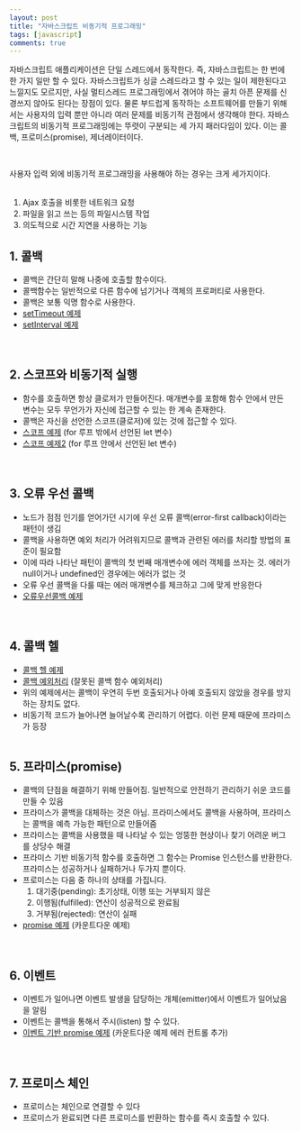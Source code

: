 ```yaml
---
layout: post
title: "자바스크립트 비동기적 프로그래밍"
tags: [javascript]
comments: true
---
```


자바스크립트 애플리케이션은 단일 스레드에서 동작한다. 즉, 자바스크립트는 한 번에 한 가지 일만 할 수 있다. 자바스크립트가 싱글 스레드라고 할 수 있는 일이 제한된다고 느낄지도 모르지만, 사실 멀티스레드 프로그래밍에서 겪어야 하는 골치 아픈 문제를 신경쓰지 않아도 된다는 장점이 있다. 물론 부드럽게 동작하는 소프트웨어를 만들기 위해서는 사용자의 입력 뿐만 아니라 여러 문제를 비동기적 관점에서 생각해야 한다. 자바스크립트의 비동기적 프로그래밍에는 뚜렷이 구분되는 세 가지 패러다임이 있다. 이는 콜백, 프로미스(promise), 제너레이터이다.

<br/>

사용자 입력 외에 비동기적 프로그래밍을 사용해야 하는 경우는 크게 세가지이다.  
<br/>
1) Ajax 호출을 비롯한 네트워크 요청  
2) 파일을 읽고 쓰는 등의 파일시스템 작업  
3) 의도적으로 시간 지연을 사용하는 기능  

## 1. 콜백
- 콜백은 간단히 말해 나중에 호출할 함수이다.
- 콜백함수는 일반적으로 다른 함수에 넘기거나 객체의 프로퍼티로 사용한다.
- 콜백은 보통 익명 함수로 사용한다.
- [setTimeout 예제](https://github.com/yoojh9/learning-javascript-example/blob/master/ch14/setTimeout-test.js)  
- [setInterval 예제](https://github.com/yoojh9/learning-javascript-example/blob/master/ch14/setInterval-test.js)  
<br/><br/>

## 2. 스코프와 비동기적 실행
- 함수를 호출하면 항상 클로저가 만들어진다. 매개변수를 포함해 함수 안에서 만든 변수는 모두 무언가가 자신에 접근할 수 있는 한 계속 존재한다.
- 콜백은 자신을 선언한 스코프(클로저)에 있는 것에 접근할 수 있다.  
- [스코프 예제](https://github.com/yoojh9/learning-javascript-example/blob/master/ch14/scope-test.js) (for 루프 밖에서 선언된 let 변수)  
- [스코프 예제2](https://github.com/yoojh9/learning-javascript-example/blob/master/ch14/scope2-test.js) (for 루프 안에서 선언된 let 변수)  
<br/><br/>

## 3. 오류 우선 콜백
- 노드가 점점 인기를 얻어가던 시기에 우선 오류 콜백(error-first callback)이라는 패턴이 생김
- 콜백을 사용하면 예외 처리가 어려워지므로 콜백과 관련된 에러를 처리할 방법의 표준이 필요함
- 이에 따라 나타난 패턴이 콜백의 첫 번째 매개변수에 에러 객체를 쓰자는 것. 에러가 null이거나 undefined인 경우에는 에러가 없는 것
- 오류 우선 콜백을 다룰 때는 에러 매개변수를 체크하고 그에 맞게 반응한다
- [오류우선콜백 예제](https://github.com/yoojh9/learning-javascript-example/blob/master/ch14/error-first-callback-test.js)  
<br/><br/>

## 4. 콜백 헬
- [콜백 헬 예제](https://github.com/yoojh9/learning-javascript-example/blob/master/ch14/callback-hell-test.js)  
- [콜백 예외처리](https://github.com/yoojh9/learning-javascript-example/blob/master/ch14/callback-try-catch-test.js) (잘못된 콜백 함수 예외처리)  
- 위의 예제에서는 콜백이 우연히 두번 호출되거나 아예 호출되지 않았을 경우를 방지하는 장치도 없다.
- 비동기적 코드가 늘어나면 늘어날수록 관리하기 어렵다. 이런 문제 때문에 프라미스가 등장
<br/><br/>

## 5. 프라미스(promise)
- 콜백의 단점을 해결하기 위해 만들어짐. 일반적으로 안전하기 관리하기 쉬운 코드를 만들 수 있음
- 프라미스가 콜백을 대체하는 것은 아님. 프라미스에서도 콜백을 사용하며, 프라미스는 콜백을 예측 가능한 패턴으로 만들어줌
- 프라미스는 콜백을 사용했을 때 나타날 수 있는 엉뚱한 현상이나 찾기 어려운 버그를 상당수 해결
- 프라미스 기반 비동기적 함수를 호출하면 그 함수는 Promise 인스턴스를 반환한다. 프라미스는 성공하거나 실패하거나 두가지 뿐이다.
- 프로미스는 다음 중 하나의 상태를 가집니다.  
  1) 대기중(pending): 초기상태, 이행 또는 거부되지 않은  
  2) 이행됨(fulfilled): 연산이 성공적으로 완료됨  
  3) 거부됨(rejected): 연산이 실패  
- [promise 예제](https://github.com/yoojh9/learning-javascript-example/blob/master/ch14/promise-test.js) (카운트다운 예제)  
<br/><br/>

## 6. 이벤트
- 이벤트가 일어나면 이벤트 발생을 담당하는 개체(emitter)에서 이벤트가 일어났음을 알림
- 이벤트는 콜백을 통해서 주시(listen) 할 수 있다.
- [이벤트 기반 promise 예제](https://github.com/yoojh9/learning-javascript-example/blob/master/ch14/promise-event-test.js) (카운트다운 예제 에러 컨트롤 추가)  
<br/><br/>

## 7. 프로미스 체인
- 프로미스는 체인으로 연결할 수 있다
- 프로미스가 완료되면 다른 프로미스를 반환하는 함수를 즉시 호출할 수 있다.